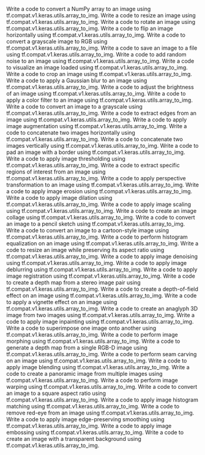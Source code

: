 Write a code to convert a NumPy array to an image using tf.compat.v1.keras.utils.array_to_img.
Write a code to resize an image using tf.compat.v1.keras.utils.array_to_img.
Write a code to rotate an image using tf.compat.v1.keras.utils.array_to_img.
Write a code to flip an image horizontally using tf.compat.v1.keras.utils.array_to_img.
Write a code to convert a grayscale image to RGB using tf.compat.v1.keras.utils.array_to_img.
Write a code to save an image to a file using tf.compat.v1.keras.utils.array_to_img.
Write a code to add random noise to an image using tf.compat.v1.keras.utils.array_to_img.
Write a code to visualize an image loaded using tf.compat.v1.keras.utils.array_to_img.
Write a code to crop an image using tf.compat.v1.keras.utils.array_to_img.
Write a code to apply a Gaussian blur to an image using tf.compat.v1.keras.utils.array_to_img.
Write a code to adjust the brightness of an image using tf.compat.v1.keras.utils.array_to_img.
Write a code to apply a color filter to an image using tf.compat.v1.keras.utils.array_to_img.
Write a code to convert an image to a grayscale using tf.compat.v1.keras.utils.array_to_img.
Write a code to extract edges from an image using tf.compat.v1.keras.utils.array_to_img.
Write a code to apply image augmentation using tf.compat.v1.keras.utils.array_to_img.
Write a code to concatenate two images horizontally using tf.compat.v1.keras.utils.array_to_img.
Write a code to concatenate two images vertically using tf.compat.v1.keras.utils.array_to_img.
Write a code to pad an image with a border using tf.compat.v1.keras.utils.array_to_img.
Write a code to apply image thresholding using tf.compat.v1.keras.utils.array_to_img.
Write a code to extract specific regions of interest from an image using tf.compat.v1.keras.utils.array_to_img.
Write a code to apply perspective transformation to an image using tf.compat.v1.keras.utils.array_to_img.
Write a code to apply image erosion using tf.compat.v1.keras.utils.array_to_img.
Write a code to apply image dilation using tf.compat.v1.keras.utils.array_to_img.
Write a code to apply image scaling using tf.compat.v1.keras.utils.array_to_img.
Write a code to create an image collage using tf.compat.v1.keras.utils.array_to_img.
Write a code to convert an image to a pencil sketch using tf.compat.v1.keras.utils.array_to_img.
Write a code to convert an image to a cartoon-style image using tf.compat.v1.keras.utils.array_to_img.
Write a code to perform histogram equalization on an image using tf.compat.v1.keras.utils.array_to_img.
Write a code to resize an image while preserving its aspect ratio using tf.compat.v1.keras.utils.array_to_img.
Write a code to apply image denoising using tf.compat.v1.keras.utils.array_to_img.
Write a code to apply image deblurring using tf.compat.v1.keras.utils.array_to_img.
Write a code to apply image registration using tf.compat.v1.keras.utils.array_to_img.
Write a code to create a depth map from a stereo image pair using tf.compat.v1.keras.utils.array_to_img.
Write a code to create a depth-of-field effect on an image using tf.compat.v1.keras.utils.array_to_img.
Write a code to apply a vignette effect on an image using tf.compat.v1.keras.utils.array_to_img.
Write a code to create an anaglyph 3D image from two images using tf.compat.v1.keras.utils.array_to_img.
Write a code to apply image inpainting using tf.compat.v1.keras.utils.array_to_img.
Write a code to superimpose one image onto another using tf.compat.v1.keras.utils.array_to_img.
Write a code to perform image morphing using tf.compat.v1.keras.utils.array_to_img.
Write a code to generate a depth map from a single RGB-D image using tf.compat.v1.keras.utils.array_to_img.
Write a code to perform seam carving on an image using tf.compat.v1.keras.utils.array_to_img.
Write a code to apply image blending using tf.compat.v1.keras.utils.array_to_img.
Write a code to create a panoramic image from multiple images using tf.compat.v1.keras.utils.array_to_img.
Write a code to perform image warping using tf.compat.v1.keras.utils.array_to_img.
Write a code to convert an image to a square aspect ratio using tf.compat.v1.keras.utils.array_to_img.
Write a code to apply image histogram matching using tf.compat.v1.keras.utils.array_to_img.
Write a code to remove red-eye from an image using tf.compat.v1.keras.utils.array_to_img.
Write a code to apply image edge-preserving smoothing using tf.compat.v1.keras.utils.array_to_img.
Write a code to apply image embossing using tf.compat.v1.keras.utils.array_to_img.
Write a code to create an image with a transparent background using tf.compat.v1.keras.utils.array_to_img.